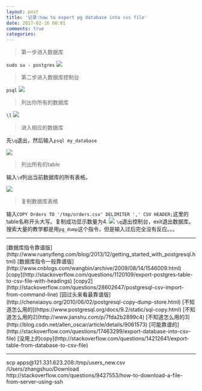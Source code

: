 ```yaml
---
layout: post
title: '记录:how to export pg database into cvs file'
date: 2017-02-16 00:01
comments: true
categories: 
---
```

>第一步进入数据库

`sudo su - postgres`
![](http://ol3tzeu25.bkt.clouddn.com/Screen%20Shot%202017-02-16%20at%2012.02.31%20AM.png)

>第二步进入数据库控制台

`psql`
![](http://ol3tzeu25.bkt.clouddn.com/Screen%20Shot%202017-02-16%20at%2012.07.58%20AM.png)

>列出你所有的数据库

`\l`
![](http://ol3tzeu25.bkt.clouddn.com/Screen%20Shot%202017-02-16%20at%2012.09.44%20AM.png)

>进入相应的数据库

先`\q`退出，然后输入`psql my_database`

![](http://ol3tzeu25.bkt.clouddn.com/Screen%20Shot%202017-02-16%20at%2012.14.39%20AM.png)

>列出所有的table

输入`\d`列出当前数据库的所有表格。

![](http://ol3tzeu25.bkt.clouddn.com/Screen%20Shot%202017-02-16%20at%2012.17.35%20AM.png)

>复制数据库表格

输入`COPY Orders TO '/tmp/orders.csv' DELIMITER ',' CSV HEADER;`这里的table名称开头大写。复制成功显示数量为4.
![](http://ol3tzeu25.bkt.clouddn.com/Screen%20Shot%202017-02-16%20at%2012.21.14%20AM.png)
`\q`退出控制台，exit退出数据库。
搜索大量的教学都是用`pg_dump`这个指令，但是输入过后完全没有反应。。。
<hr>
[数据库指令靠谱版](http://www.ruanyifeng.com/blog/2013/12/getting_started_with_postgresql.html)
[数据库指令一般靠谱版](http://www.cnblogs.com/wangbin/archive/2009/08/14/1546009.html)
[copy](http://stackoverflow.com/questions/1120109/export-postgres-table-to-csv-file-with-headings)
[copy2](http://stackoverflow.com/questions/28602647/postgresql-csv-import-from-command-line)
[回过头来看最靠谱版](http://chenxiaoyu.org/2010/06/02/postgresql-copy-dump-store.html)
[不知道怎么用的](https://www.postgresql.org/docs/9.2/static/sql-copy.html)
[不知道怎么用的2](http://www.jianshu.com/p/7fda2b2899c4)
[不知道怎么用的3](http://blog.csdn.net/allen_oscar/article/details/9061573)
[可能靠谱的](http://stackoverflow.com/questions/17463299/export-database-into-csv-file)
[没用上的copy](http://stackoverflow.com/questions/14212641/export-table-from-database-to-csv-file)
<hr>
scp  apps@121.331.623.208:/tmp/users_new.csv /Users/zhangshuo/Download
http://stackoverflow.com/questions/9427553/how-to-download-a-file-from-server-using-ssh